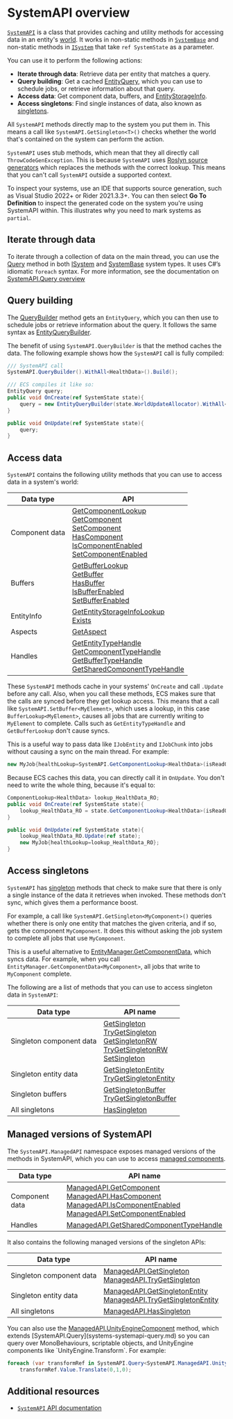 # SystemAPI overview

[`SystemAPI`](xref:Unity.Entities.SystemAPI) is a class that provides caching and utility methods for accessing data in an entity's [world](concepts-worlds.md). It works in non-static methods in [`SystemBase`](systems-systembase.md) and non-static methods in [`ISystem`](systems-isystem.md) that take `ref SystemState` as a parameter. 

You can use it to perform the following actions:

* **Iterate through data**: Retrieve data per entity that matches a query.
* **Query building**: Get a cached [EntityQuery](systems-entityquery.md), which you can use to  schedule jobs, or retrieve information about that query.
* **Access data**: Get component data, buffers, and [EntityStorageInfo](xref:Unity.Entities.SystemAPI.GetEntityStorageInfoLookup).
* **Access singletons**: Find single instances of data, also known as [singletons](components-singleton.md).

All `SystemAPI` methods directly map to the system you put them in. This means a call like `SystemAPI.GetSingleton<T>()` checks whether the world that's contained on the system can perform the action.

`SystemAPI` uses stub methods, which mean that they all directly call `ThrowCodeGenException`. This is because `SystemAPI` uses [Roslyn source generators](https://learn.microsoft.com/en-us/dotnet/csharp/roslyn-sdk/source-generators-overview) which replaces the methods with the correct lookup. This means that you can't call `SystemAPI` outside a supported context.

To inspect your systems, use an IDE that supports source generation, such as Visual Studio 2022+ or Rider 2021.3.3+. You can then select **Go To Definition** to inspect the generated code on the system you're using SystemAPI within. This illustrates why you need to mark systems as `partial`.

## Iterate through data

To iterate through a collection of data on the main thread, you can use the [Query](xref:Unity.Entities.SystemAPI.Query*) method in both [ISystem](systems-isystem.md) and [SystemBase](systems-systembase.md) system types. It uses C#’s idiomatic `foreach` syntax. For more information, see the documentation on [SystemAPI.Query overview](systems-systemapi-query.md)

## Query building

The [QueryBuilder](xref:Unity.Entities.SystemAPI.QueryBuilder) method gets an `EntityQuery`, which you can then use to schedule jobs or retrieve information about the query. It follows the same syntax as [EntityQueryBuilder](systems-entityquery-create.md).

The benefit of using `SystemAPI.QueryBuilder` is that the method caches the data. The following example shows how the `SystemAPI` call is fully compiled:

```cs
/// SystemAPI call
SystemAPI.QueryBuilder().WithAll<HealthData>().Build();

/// ECS compiles it like so:
EntityQuery query;
public void OnCreate(ref SystemState state){
    query = new EntityQueryBuilder(state.WorldUpdateAllocator).WithAll<HealthData>().Build(ref state);
}

public void OnUpdate(ref SystemState state){
    query;
}
```

## Access data

`SystemAPI` contains the following utility methods that you can use to access data in a system's world:

|**Data type**|**API**|
|---|---|
|Component data|[GetComponentLookup](xref:Unity.Entities.SystemAPI.GetComponentLookup*)<br/>[GetComponent](xref:Unity.Entities.SystemAPI.GetComponent*)<br/>[SetComponent](xref:Unity.Entities.SystemAPI.SetComponent*)<br/>[HasComponent](xref:Unity.Entities.SystemAPI.HasComponent*)<br/>[IsComponentEnabled](xref:Unity.Entities.SystemAPI.IsComponentEnabled*)<br/>[SetComponentEnabled](xref:Unity.Entities.SystemAPI.SetComponentEnabled*)|
|Buffers|[GetBufferLookup](xref:Unity.Entities.SystemAPI.GetBufferLookup*)<br/>[GetBuffer](xref:Unity.Entities.SystemAPI.GetBuffer*)<br/>[HasBuffer](xref:Unity.Entities.SystemAPI.HasBuffer*)<br/>[IsBufferEnabled](xref:Unity.Entities.SystemAPI.IsBufferEnabled*)<br/>[SetBufferEnabled](xref:Unity.Entities.SystemAPI.SetBufferEnabled*)|
|EntityInfo|[GetEntityStorageInfoLookup](xref:Unity.Entities.SystemAPI.GetEntityStorageInfoLookup)<br/>[Exists](xref:Unity.Entities.SystemAPI.Exists*)|
|Aspects|[GetAspect](xref:Unity.Entities.SystemAPI.GetAspect*)|
|Handles|[GetEntityTypeHandle](xref:Unity.Entities.SystemAPI.GetEntityTypeHandle)<br/>[GetComponentTypeHandle](xref:Unity.Entities.SystemAPI.GetComponentTypeHandle*)<br/>[GetBufferTypeHandle](xref:Unity.Entities.SystemAPI.GetBufferTypeHandle*)<br/>[GetSharedComponentTypeHandle](xref:Unity.Entities.SystemAPI.GetSharedComponentTypeHandle*)|

These `SystemAPI` methods cache in your systems' `OnCreate` and call `.Update` before any call. Also, when you call these methods, ECS makes sure that the calls are synced before they get lookup access. This means that a call like `SystemAPI.SetBuffer<MyElement>`, which uses a lookup, in this case `BufferLookup<MyElement>`, causes all jobs that are currently writing to `MyElement` to complete. Calls such as `GetEntityTypeHandle` and `GetBufferLookup` don't cause syncs.

This is a useful way to pass data like `IJobEntity` and `IJobChunk` into jobs without causing a sync on the main thread. For example:

```cs
new MyJob{healthLookup=SystemAPI.GetComponentLookup<HealthData>(isReadOnly:true)};
```

Because ECS caches this data, you can directly call it in `OnUpdate`. You don't need to write the whole thing, because it's equal to:

```cs
ComponentLookup<HealthData> lookup_HealthData_RO;
public void OnCreate(ref SystemState state){
    lookup_HealthData_RO = state.GetComponentLookup<HealthData>(isReadOnly:true);
}

public void OnUpdate(ref SystemState state){
    lookup_HealthData_RO.Update(ref state);
    new MyJob{healthLookup=lookup_HealthData_RO};
}
```

## Access singletons

`SystemAPI` has [singleton](components-singleton.md) methods that check to make sure that there is only a single instance of the data it retrieves when invoked. These methods don't sync, which gives them a performance boost.

For example, a call like `SystemAPI.GetSingleton<MyComponent>()` queries whether there is only one entity that matches the given criteria, and if so, gets the component `MyComponent`. It does this without asking the job system to complete all jobs that use `MyComponent`.

This is a useful alternative to [EntityManager.GetComponentData](xref:Unity.Entities.EntityManager.GetComponentData*), which syncs data. For example, when you call `EntityManager.GetComponentData<MyComponent>`, all jobs that write to `MyComponent` complete. 

The following are a list of methods that you can use to access singleton data in `SystemAPI`: 

|**Data type**|**API name**|
|---|---|
|Singleton component data| [GetSingleton](xref:Unity.Entities.SystemAPI.GetSingleton*)<br/>[TryGetSingleton](xref:Unity.Entities.SystemAPI.TryGetSingleton*)<br/>[GetSingletonRW](xref:Unity.Entities.SystemAPI.GetSingletonRW*)<br/>[TryGetSingletonRW](xref:Unity.Entities.SystemAPI.TryGetSingletonRW*)<br/>[SetSingleton](xref:Unity.Entities.SystemAPI.SetSingleton*)|
|Singleton entity data| [GetSingletonEntity](xref:Unity.Entities.SystemAPI.GetSingletonEntity*)<br/>[TryGetSingletonEntity](xref:Unity.Entities.SystemAPI.TryGetSingletonEntity*)|
|Singleton buffers| [GetSingletonBuffer](xref:Unity.Entities.SystemAPI.GetSingletonBuffer*)<br/>[TryGetSingletonBuffer](xref:Unity.Entities.SystemAPI.TryGetSingletonBuffer*)|
|All singletons| [HasSingleton](xref:Unity.Entities.SystemAPI.HasSingleton*)|

## Managed versions of SystemAPI

The `SystemAPI.ManagedAPI` namespace exposes managed versions of the methods in SystemAPI, which you can use to access [managed components](components-managed.md).

|**Data type**|**API name**|
|---|---|
|Component data| [ManagedAPI.GetComponent](xref:Unity.Entities.SystemAPI.ManagedAPI.GetComponent*)<br/>[ManagedAPI.HasComponent](xref:Unity.Entities.SystemAPI.ManagedAPI.HasComponent*)<br/> [ManagedAPI.IsComponentEnabled](xref:Unity.Entities.SystemAPI.ManagedAPI.IsComponentEnabled*)<br/> [ManagedAPI.SetComponentEnabled](xref:Unity.Entities.SystemAPI.ManagedAPI.SetComponentEnabled*)|
|Handles| [ManagedAPI.GetSharedComponentTypeHandle](xref:Unity.Entities.SystemAPI.ManagedAPI.GetSharedComponentTypeHandle*)|

It also contains the following managed versions of the singleton APIs: 

|**Data type**|**API name**|
|---|---|
|Singleton component data| [ManagedAPI.GetSingleton](xref:Unity.Entities.SystemAPI.ManagedAPI.GetSingleton*)<br/>[ManagedAPI.TryGetSingleton](xref:Unity.Entities.SystemAPI.ManagedAPI.TryGetSingleton*)|
|Singleton entity data| [ManagedAPI.GetSingletonEntity](xref:Unity.Entities.SystemAPI.ManagedAPI.GetSingletonEntity*)<br/>[ManagedAPI.TryGetSingletonEntity](xref:Unity.Entities.SystemAPI.ManagedAPI.TryGetSingletonEntity*)|
|All singletons| [ManagedAPI.HasSingleton](xref:Unity.Entities.SystemAPI.ManagedAPI.HasSingleton*)|

You can also use the [ManagedAPI.UnityEngineComponent](xref:Unity.Entities.SystemAPI.ManagedAPI.UnityEngineComponent`1) method, which extends [SystemAPI.Query](systems-systemapi-query.md) so you can query over MonoBehaviours, scriptable objects, and UnityEngine components like `UnityEngine.Transform`. For example:

```cs
foreach (var transformRef in SystemAPI.Query<SystemAPI.ManagedAPI.UnityEngineComponent<Transform>>())
    transformRef.Value.Translate(0,1,0);
```

## Additional resources

* [`SystemAPI` API documentation](xref:Unity.Entities.SystemAPI)